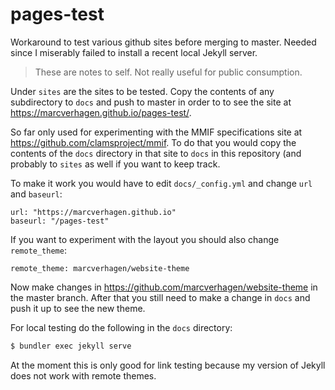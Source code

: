 # pages-test

Workaround to test various github sites before merging to master. Needed since I miserably failed to install a recent local Jekyll server.

>  These are notes to self. Not really useful for public consumption.

Under `sites` are the sites to be tested. Copy the contents of any subdirectory to `docs` and push to master in order to to see the site at https://marcverhagen.github.io/pages-test/.

So far only used for experimenting with the MMIF specifications site at https://github.com/clamsproject/mmif. To do that you would copy the contents of the `docs` directory in that site to `docs` in this repository (and probably to `sites` as well if you want to keep track.

To make it work you would have to edit `docs/_config.yml` and change `url` and `baseurl`:

```
url: "https://marcverhagen.github.io"
baseurl: "/pages-test"
```

If you want to experiment with the layout you should also change `remote_theme`:

```
remote_theme: marcverhagen/website-theme
```

Now make changes in https://github.com/marcverhagen/website-theme in the master branch. After that you still need to make a change in `docs` and push it up to see the new theme.

For local testing do the following in the `docs` directory:

```bash
$ bundler exec jekyll serve
```

At the moment this is only good for link testing because my version of Jekyll does not work with remote themes.
